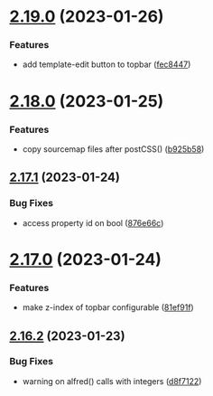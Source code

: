 # [2.19.0](https://github.com/baumrock/RockFrontend/compare/v2.18.0...v2.19.0) (2023-01-26)


### Features

* add template-edit button to topbar ([fec8447](https://github.com/baumrock/RockFrontend/commit/fec844705bc23585346d4f00485e073c8061493b))



# [2.18.0](https://github.com/baumrock/RockFrontend/compare/v2.17.1...v2.18.0) (2023-01-25)


### Features

* copy sourcemap files after postCSS() ([b925b58](https://github.com/baumrock/RockFrontend/commit/b925b589e0b46ac15301c61255e50f1835649abc))



## [2.17.1](https://github.com/baumrock/RockFrontend/compare/v2.17.0...v2.17.1) (2023-01-24)


### Bug Fixes

* access property id on bool ([876e66c](https://github.com/baumrock/RockFrontend/commit/876e66c7e7443cc8256bc93f8c28e3e4c2b3d4c0))



# [2.17.0](https://github.com/baumrock/RockFrontend/compare/v2.16.2...v2.17.0) (2023-01-24)


### Features

* make z-index of topbar configurable ([81ef91f](https://github.com/baumrock/RockFrontend/commit/81ef91fb492f9018311fb6c7caa742ac6fcbffdd))



## [2.16.2](https://github.com/baumrock/RockFrontend/compare/v2.16.1...v2.16.2) (2023-01-23)


### Bug Fixes

* warning on alfred() calls with integers ([d8f7122](https://github.com/baumrock/RockFrontend/commit/d8f7122d59a4862cdf20d4dfa680b57c06021d75))



